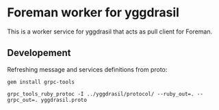 # Foreman worker for yggdrasil

This is a worker service for yggdrasil that acts as pull client for Foreman.


## Developement

Refreshing message and services definitions from proto:

```shell
gem install grpc-tools

grpc_tools_ruby_protoc -I ../yggdrasil/protocol/ --ruby_out=. --grpc_out=. yggdrasil.proto

```
